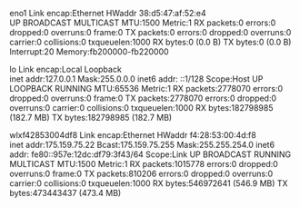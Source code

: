eno1      Link encap:Ethernet  HWaddr 38:d5:47:af:52:e4  
          UP BROADCAST MULTICAST  MTU:1500  Metric:1
          RX packets:0 errors:0 dropped:0 overruns:0 frame:0
          TX packets:0 errors:0 dropped:0 overruns:0 carrier:0
          collisions:0 txqueuelen:1000 
          RX bytes:0 (0.0 B)  TX bytes:0 (0.0 B)
          Interrupt:20 Memory:fb200000-fb220000 

lo        Link encap:Local Loopback  
          inet addr:127.0.0.1  Mask:255.0.0.0
          inet6 addr: ::1/128 Scope:Host
          UP LOOPBACK RUNNING  MTU:65536  Metric:1
          RX packets:2778070 errors:0 dropped:0 overruns:0 frame:0
          TX packets:2778070 errors:0 dropped:0 overruns:0 carrier:0
          collisions:0 txqueuelen:1000 
          RX bytes:182798985 (182.7 MB)  TX bytes:182798985 (182.7 MB)

wlxf42853004df8 Link encap:Ethernet  HWaddr f4:28:53:00:4d:f8  
          inet addr:175.159.75.22  Bcast:175.159.75.255  Mask:255.255.254.0
          inet6 addr: fe80::957e:12dc:df79:3f43/64 Scope:Link
          UP BROADCAST RUNNING MULTICAST  MTU:1500  Metric:1
          RX packets:1015778 errors:0 dropped:0 overruns:0 frame:0
          TX packets:810206 errors:0 dropped:0 overruns:0 carrier:0
          collisions:0 txqueuelen:1000 
          RX bytes:546972641 (546.9 MB)  TX bytes:473443437 (473.4 MB)

